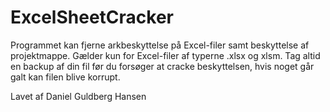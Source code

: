 # ExcelSheetCracker

Programmet kan fjerne arkbeskyttelse på Excel-filer samt beskyttelse af projektmappe. Gælder kun for Excel-filer af typerne .xlsx og xlsm.
Tag altid en backup af din fil før du forsøger at cracke beskyttelsen, hvis noget går galt kan filen blive korrupt.

Lavet af Daniel Guldberg Hansen